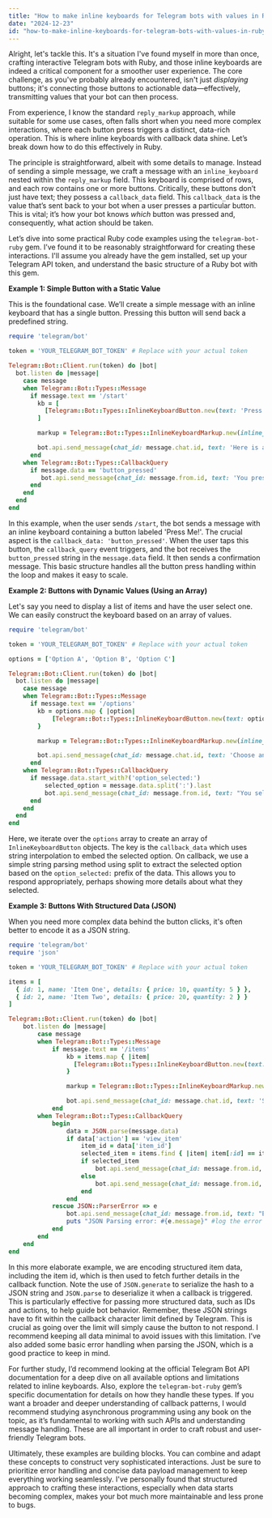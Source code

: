 ```yaml
---
title: "How to make inline keyboards for Telegram bots with values in Ruby?"
date: "2024-12-23"
id: "how-to-make-inline-keyboards-for-telegram-bots-with-values-in-ruby"
---
```


Alright, let's tackle this. It's a situation I've found myself in more than once, crafting interactive Telegram bots with Ruby, and those inline keyboards are indeed a critical component for a smoother user experience. The core challenge, as you've probably already encountered, isn't just *displaying* buttons; it's connecting those buttons to actionable data—effectively, transmitting values that your bot can then process.

From experience, I know the standard `reply_markup` approach, while suitable for some use cases, often falls short when you need more complex interactions, where each button press triggers a distinct, data-rich operation. This is where inline keyboards with callback data shine. Let’s break down how to do this effectively in Ruby.

The principle is straightforward, albeit with some details to manage. Instead of sending a simple message, we craft a message with an `inline_keyboard` nested within the `reply_markup` field. This keyboard is comprised of rows, and each row contains one or more buttons. Critically, these buttons don’t just have text; they possess a `callback_data` field. This `callback_data` is the value that’s sent back to your bot when a user presses a particular button. This is vital; it’s how your bot knows *which* button was pressed and, consequently, what action should be taken.

Let’s dive into some practical Ruby code examples using the `telegram-bot-ruby` gem. I’ve found it to be reasonably straightforward for creating these interactions. I'll assume you already have the gem installed, set up your Telegram API token, and understand the basic structure of a Ruby bot with this gem.

**Example 1: Simple Button with a Static Value**

This is the foundational case. We’ll create a simple message with an inline keyboard that has a single button. Pressing this button will send back a predefined string.

```ruby
require 'telegram/bot'

token = 'YOUR_TELEGRAM_BOT_TOKEN' # Replace with your actual token

Telegram::Bot::Client.run(token) do |bot|
  bot.listen do |message|
    case message
    when Telegram::Bot::Types::Message
      if message.text == '/start'
        kb = [
          [Telegram::Bot::Types::InlineKeyboardButton.new(text: 'Press Me!', callback_data: 'button_pressed')]
        ]

        markup = Telegram::Bot::Types::InlineKeyboardMarkup.new(inline_keyboard: kb)

        bot.api.send_message(chat_id: message.chat.id, text: 'Here is a button:', reply_markup: markup)
      end
    when Telegram::Bot::Types::CallbackQuery
      if message.data == 'button_pressed'
         bot.api.send_message(chat_id: message.from.id, text: 'You pressed the button!')
      end
    end
  end
end
```

In this example, when the user sends `/start`, the bot sends a message with an inline keyboard containing a button labeled 'Press Me!'. The crucial aspect is the `callback_data: 'button_pressed'`. When the user taps this button, the `callback_query` event triggers, and the bot receives the `button_pressed` string in the `message.data` field. It then sends a confirmation message. This basic structure handles all the button press handling within the loop and makes it easy to scale.

**Example 2: Buttons with Dynamic Values (Using an Array)**

Let's say you need to display a list of items and have the user select one. We can easily construct the keyboard based on an array of values.

```ruby
require 'telegram/bot'

token = 'YOUR_TELEGRAM_BOT_TOKEN' # Replace with your actual token

options = ['Option A', 'Option B', 'Option C']

Telegram::Bot::Client.run(token) do |bot|
  bot.listen do |message|
    case message
    when Telegram::Bot::Types::Message
      if message.text == '/options'
        kb = options.map { |option|
            [Telegram::Bot::Types::InlineKeyboardButton.new(text: option, callback_data: "option_selected:#{option}")]
        }

        markup = Telegram::Bot::Types::InlineKeyboardMarkup.new(inline_keyboard: kb)

        bot.api.send_message(chat_id: message.chat.id, text: 'Choose an option:', reply_markup: markup)
      end
    when Telegram::Bot::Types::CallbackQuery
      if message.data.start_with?('option_selected:')
          selected_option = message.data.split(':').last
          bot.api.send_message(chat_id: message.from.id, text: "You selected: #{selected_option}")
      end
    end
  end
end
```

Here, we iterate over the `options` array to create an array of `InlineKeyboardButton` objects. The key is the `callback_data` which uses string interpolation to embed the selected option. On callback, we use a simple string parsing method using split to extract the selected option based on the `option_selected:` prefix of the data. This allows you to respond appropriately, perhaps showing more details about what they selected.

**Example 3: Buttons With Structured Data (JSON)**

When you need more complex data behind the button clicks, it's often better to encode it as a JSON string.

```ruby
require 'telegram/bot'
require 'json'

token = 'YOUR_TELEGRAM_BOT_TOKEN' # Replace with your actual token

items = [
  { id: 1, name: 'Item One', details: { price: 10, quantity: 5 } },
  { id: 2, name: 'Item Two', details: { price: 20, quantity: 2 } }
]

Telegram::Bot::Client.run(token) do |bot|
    bot.listen do |message|
        case message
        when Telegram::Bot::Types::Message
            if message.text == '/items'
                kb = items.map { |item|
                  [Telegram::Bot::Types::InlineKeyboardButton.new(text: item[:name], callback_data: JSON.generate( {action: 'view_item', item_id: item[:id]} ))]
                }

                markup = Telegram::Bot::Types::InlineKeyboardMarkup.new(inline_keyboard: kb)

                bot.api.send_message(chat_id: message.chat.id, text: 'Select an item:', reply_markup: markup)
            end
        when Telegram::Bot::Types::CallbackQuery
            begin
                data = JSON.parse(message.data)
                if data['action'] == 'view_item'
                    item_id = data['item_id']
                    selected_item = items.find { |item| item[:id] == item_id }
                    if selected_item
                        bot.api.send_message(chat_id: message.from.id, text: "Item: #{selected_item[:name]}, price: #{selected_item[:details][:price]}, quantity: #{selected_item[:details][:quantity]}")
                    else
                        bot.api.send_message(chat_id: message.from.id, text: "Item not found.")
                    end
                end
            rescue JSON::ParserError => e
                bot.api.send_message(chat_id: message.from.id, text: "Error processing callback data.")
                puts "JSON Parsing error: #{e.message}" #log the error in a way that doesn't expose data to the user
            end
        end
    end
end
```

In this more elaborate example, we are encoding structured item data, including the item id, which is then used to fetch further details in the callback function. Note the use of `JSON.generate` to serialize the hash to a JSON string and `JSON.parse` to deserialize it when a callback is triggered. This is particularly effective for passing more structured data, such as IDs and actions, to help guide bot behavior. Remember, these JSON strings have to fit within the callback character limit defined by Telegram. This is crucial as going over the limit will simply cause the button to not respond. I recommend keeping all data minimal to avoid issues with this limitation. I’ve also added some basic error handling when parsing the JSON, which is a good practice to keep in mind.

For further study, I’d recommend looking at the official Telegram Bot API documentation for a deep dive on all available options and limitations related to inline keyboards. Also, explore the `telegram-bot-ruby` gem’s specific documentation for details on how they handle these types. If you want a broader and deeper understanding of callback patterns, I would recommend studying asynchronous programming using any book on the topic, as it’s fundamental to working with such APIs and understanding message handling. These are all important in order to craft robust and user-friendly Telegram bots.

Ultimately, these examples are building blocks. You can combine and adapt these concepts to construct very sophisticated interactions. Just be sure to prioritize error handling and concise data payload management to keep everything working seamlessly. I've personally found that structured approach to crafting these interactions, especially when data starts becoming complex, makes your bot much more maintainable and less prone to bugs.
